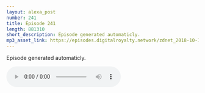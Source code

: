 ```yaml
---
layout: alexa_post
number: 241
title: Episode 241
length: 881310
short_description: Episode generated automaticly.
mp3_asset_link: https://episodes.digitalroyalty.network/zdnet_2018-10-13_01-00-11.mp3
---
```


Episode generated automaticly.

<audio controls>
    <source src="{{ page.mp3_asset_link }}" type="audio/mpeg">
</audio>
